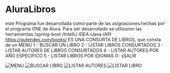# AluraLibros
este Programa fue desarrollada como parte de las asignaciones hechas por el programa ONE de Alura.
Para ser desarrollado se utilizaron las herramientas
/spring-boot
/IntelliJ IDEA
/Java
/API https://gutendex.com/books/
ES UNA CONSURTA DE LIBROS, que consta de un MENU
                    1 - BUSCAR UN LIBRO
                    2 - LISTAR LIBROS CONSURTADOS
                    3 - LISTAR AUTORES DE LIBROS CONSURTADOS
                    4 - LISTAR AUTORES POR AÑO ESPECIFICO
                    5 - LISTAR LIBROS POR IDIOMAS
                    0- sSALIR
                     
                   
![MENU](https://github.com/user-attachments/assets/f925f010-cd24-49a4-883e-c929ff5ecda6)
![BUSCAR LIBRO](https://github.com/user-attachments/assets/46affb61-bc4d-4d4b-88f7-8ed4a077b586)
![LISTAR AUTORES](https://github.com/user-attachments/assets/2d2419ad-e6f2-4075-be59-9b14e9314216)
![LISTAR LIBRO](https://github.com/user-attachments/assets/8d0fb592-7c63-4c0f-be70-25d3d7e4f128)



